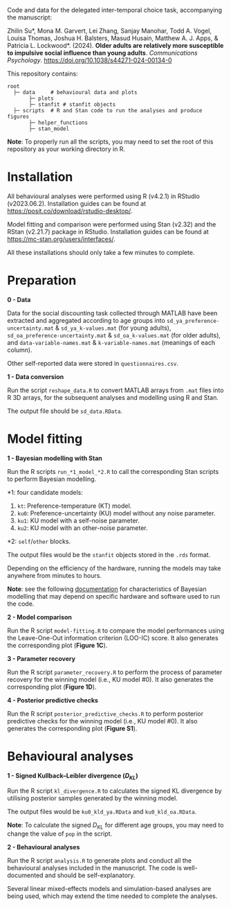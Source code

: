 Code and data for the delegated inter-temporal choice task, accompanying the manuscript:

Zhilin Su\*, Mona M. Garvert, Lei Zhang, Sanjay Manohar, Todd A. Vogel, Louisa Thomas, Joshua H. Balsters, Masud Husain, Matthew A. J. Apps, & Patricia L. Lockwood\*. (2024). **Older adults are relatively more susceptible to impulsive social influence than young adults**. *Communications Psychology*. https://doi.org/10.1038/s44271-024-00134-0

This repository contains:

```
root
  ├─ data     # behavioural data and plots 
       ├─ plots 
       ├─ stanfit # stanfit objects
  ├─ scripts  # R and Stan code to run the analyses and produce figures
       ├─ helper_functions 
       ├─ stan_model 
```

**Note**: To properly run all the scripts, you may need to set the root of this repository as your working directory in R.

# Installation

All behavioural analyses were performed using R (v4.2.1) in RStudio (v2023.06.2). Installation guides can be found at <https://posit.co/download/rstudio-desktop/>.

Model fitting and comparison were performed using Stan (v2.32) and the RStan (v2.21.7) package in RStudio. Installation guides can be found at <https://mc-stan.org/users/interfaces/>.

All these installations should only take a few minutes to complete.

# Preparation

**0 - Data**

Data for the social discounting task collected through MATLAB have been extracted and aggregated according to age groups into `sd_ya_preference-uncertainty.mat` & `sd_ya_k-values.mat` (for young adults), `sd_oa_preference-uncertainty.mat` & `sd_oa_k-values.mat` (for older adults), and `data-variable-names.mat` & `k-variable-names.mat` (meanings of each column).

Other self-reported data were stored in `questionnaires.csv`.

**1 - Data conversion**

Run the script `reshape_data.R` to convert MATLAB arrays from `.mat` files into R 3D arrays, for the subsequent analyses and modelling using R and Stan.

The output file should be `sd_data.RData`.

# Model fitting

**1 - Bayesian modelling with Stan**

Run the R scripts `run_*1_model_*2.R` to call the corresponding Stan scripts to perform Bayesian modelling.

\*1: four candidate models:

1. `kt`: Preference-temperature (KT) model.
2. `ku0`: Preference-uncertainty (KU) model without any noise parameter.
3. `ku1`: KU model with a self-noise parameter.
4. `ku2`: KU model with an other-noise parameter.

\*2: `self`/`other` blocks.

The output files would be the `stanfit` objects stored in the `.rds` format.

Depending on the efficiency of the hardware, running the models may take anywhere from minutes to hours.

**Note**: see the following [documentation](https://mc-stan.org/docs/reference-manual/reproducibility.html) for characteristics of Bayesian modelling that may depend on specific hardware and software used to run the code.

**2 - Model comparison**

Run the R script `model-fitting.R` to compare the model performances using the Leave-One-Out information criterion (LOO-IC) score. It also generates the corresponding plot (**Figure 1C**).

**3 - Parameter recovery**

Run the R script `parameter_recovery.R` to perform the process of parameter recovery for the winning model (i.e., KU model #0). It also generates the corresponding plot (**Figure 1D**).

**4 - Posterior predictive checks**

Run the R script `posterior_predictive_checks.R` to perform posterior predictive checks for the winning model (i.e., KU model #0). It also generates the corresponding plot (**Figure S1**).

# Behavioural analyses

**1 - Signed Kullback–Leibler divergence (*D<sub>KL</sub>*)** 

Run the R script `kl_divergence.R` to calculates the signed KL divergence by utilising posterior samples generated by the winning model. 

The output files would be `ku0_kld_ya.RData` and `ku0_kld_oa.RData`. 

**Note**: To calculate the signed *D<sub>KL</sub>* for different age groups, you may need to change the value of `pop` in the script. 

**2 - Behavioural analyses** 

Run the R script `analysis.R` to generate plots and conduct all the behavioural analyses included in the manuscript. The code is well-documented and should be self-explanatory. 

Several linear mixed-effects models and simulation-based analyses are being used, which may extend the time needed to complete the analyses.